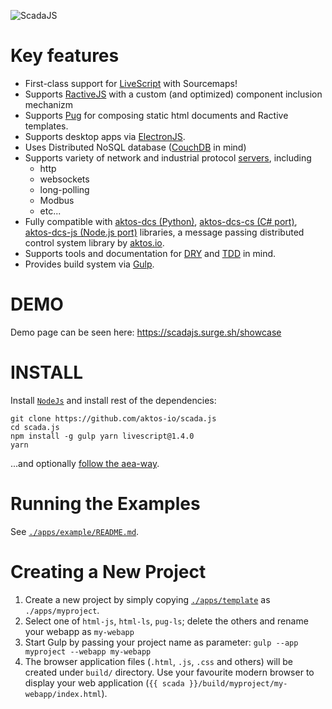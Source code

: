 ![ScadaJS](https://github.com/aktos-io/scada.js/blob/master/src/client/assets/scadajs-text.png)

# Key features

* First-class support for [LiveScript](http://livescript.net) with Sourcemaps!
* Supports [RactiveJS](http://www.ractivejs.org/) with a custom (and optimized) component inclusion mechanizm
* Supports [Pug](https://pugjs.org) for composing static html documents and Ractive templates.
* Supports desktop apps via [ElectronJS](http://electron.atom.io/).
* Uses Distributed NoSQL database ([CouchDB](http://couchdb.apache.org/) in mind)
* Supports variety of network and industrial protocol [servers](./src/server), including
    * http
    * websockets
    * long-polling
    * Modbus
    * etc...
* Fully compatible with [aktos-dcs (Python)](https://github.com/aktos-io/aktos-dcs), [aktos-dcs-cs (C# port)](https://github.com/aktos-io/aktos-dcs-cs), [aktos-dcs-js (Node.js port)](https://github.com/aktos-io/aktos-dcs-js) libraries, a message passing distributed control system library by [aktos.io](https://aktos.io).
* Supports tools and documentation for [DRY](https://en.wikipedia.org/wiki/Don't_repeat_yourself) and [TDD](https://en.wikipedia.org/wiki/Test-driven_development) in mind.
* Provides build system via [Gulp](http://gulpjs.com).

# DEMO

Demo page can be seen here: https://scadajs.surge.sh/showcase

# INSTALL

Install [`NodeJs`](https://nodejs.org) and install rest of the dependencies:

    git clone https://github.com/aktos-io/scada.js
    cd scada.js
    npm install -g gulp yarn livescript@1.4.0
    yarn

...and optionally [follow the aea-way](doc/aea-way.md).

# Running the Examples

See [`./apps/example/README.md`](./apps/example/README.md).

# Creating a New Project

1. Create a new project by simply copying [`./apps/template`](./apps/template) as `./apps/myproject`.
2. Select one of `html-js`, `html-ls`, `pug-ls`; delete the others and rename your webapp as `my-webapp`
3. Start Gulp by passing your project name as parameter: `gulp --app myproject --webapp my-webapp`
4. The browser application files (`.html`, `.js`, `.css` and others) will be created under `build/` directory. Use your favourite modern browser to display your web application (`{{ scada }}/build/myproject/my-webapp/index.html`).
